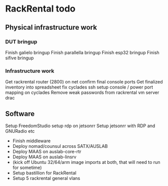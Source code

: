 # RackRental todo

## Physical infrastructure work

### DUT bringup

Finish galielo bringup
Finish parallella bringup
Finish esp32 bringup
Finish sifive bringup

### Infrastructure work

Get rackrental router (2800) on net
confirm final console ports
Get finalized inventory into spreadsheet
fix cyclades ssh 
setup console / power port mapping on cyclades
Remove weak passwords from rackrental vm server drac 


## Software

Setup FreedomStudio
setup rdp on jetsonrr 
Setup jetsonrr with RDP and GNURadio etc

- Finish middleware
- Deploy nomad/counsul across SATX/AUSLAB
- Deploy MAAS on auslab-core-rtr
- Deploy MAAS on auslab-linsrv
- (kick off Ubuntu 32/64/arm image imports at both, that will need to run for sometime)
- Setup bastillion for RackRental
- Setup 5 rackrental general vlans